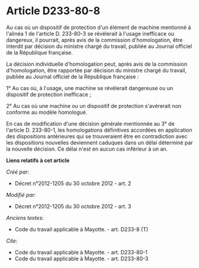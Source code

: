 # Article D233-80-8

Au cas où un dispositif de protection d'un élément de machine mentionné à l'alinéa 1 de l'article D. 233-80-3 se révélerait à
l'usage inefficace ou dangereux, il pourrait, après avis de la commission d'homologation, être interdit par décision du
ministre chargé du travail, publiée au Journal officiel de la République française. 

La décision individuelle d'homologation peut, après avis de la commission d'homologation, être rapportée par décision du
ministre chargé du travail, publiée au Journal officiel de la République française : 

1° Au cas où, à l'usage, une machine se révélerait dangereuse ou un dispositif de protection inefficace ; 

2° Au cas où une machine ou un dispositif de protection s'avérerait non conforme au modèle homologué. 

En cas de modification d'une décision générale mentionnée au 3° de l'article D. 233-80-1, les homologations définitives
accordées en application des dispositions antérieures qui se trouveraient être en contradiction avec les dispositions
nouvelles deviennent caduques dans un délai déterminé par la nouvelle décision. Ce délai n'est en aucun cas inférieur à un
an.

**Liens relatifs à cet article**

_Créé par_:

  - Décret n°2012-1205 du 30 octobre 2012 - art. 2

_Modifié par_:

  - Décret n°2012-1205 du 30 octobre 2012 - art. 3

_Anciens textes_:

  - Code du travail applicable à Mayotte. - art. D233-8 (T)

_Cite_:

  - Code du travail applicable à Mayotte. - art. D233-80-1
  - Code du travail applicable à Mayotte. - art. D233-80-3
